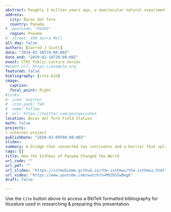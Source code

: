 ```yaml
---
abstract: Roughly 3 million years ago, a spectacular natural experiment began when the Isthmus of Panama finally closed, a geologic process that began many million years earlier. On land, the formation of the Isthmus connected North & South America, and ushered in one of the greatest episode of migration in earth’s history— The Great American Biotic Interchange—Many of the mammal species we see today arrived during this event. However, what was a bridge on land became a barrier in the ocean. Where once a single tropical ocean flowed, two distinct marine environments formed when the Isthmus closed. Strikingly different physicochemical conditions persist in these two oceans today & these differences are reflected in the communities adapted to live there. So for marine organisms the story unfolded quite differently. The barrier separated populations, leading to speciation for some & local extinction for many others.
address:
  city: Bocas del Toro
  country: Panama
#  postcode: "94305"
  region: Panama
#  street: 450 Serra Mall
all_day: false
authors: [Jarrod J Scott]
date: "2019-02-18T19:00:00Z"
date_end: "2019-02-18T20:00:00Z"
event: STRI Public Lecture Series
#event_url: https://example.org
featured: false
bibliography: [cite.bib]
image:
  caption:
  focal_point: Right
#links:
#- icon: twitter
#  icon_pack: fab
#  name: Follow
#  url: https://twitter.com/georgecushen
location: Bocas del Toro Field Station
math: false
projects:
- internal-project
publishDate: "2020-03-09T00:00:00Z"
slides:
summary: A bridge that connected two continents and a barrier that split one ocean.
tags: []
title: How the Isthmus of Panama Changed the World
url_code: ""
url_pdf: ""
url_slides: "https://istmobiome.github.io/the-isthmus/the-isthmus.html"
url_video: "https://www.youtube.com/watch?v=M9JDSIwBegk"
draft: false

---
```




Use the `Cite` button above to access a BibTeX formatted bibliography for liturature used in researching & preparing this presentation.
